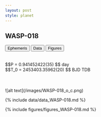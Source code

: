 ```yaml
---
layout: post
style: planet
---
```

<script src="../js/planets.js"></script>

## WASP-018

<!-- Tab links -->
<div class="tab">
<button class="tablinks" onclick="openCity(event, 'Ephemeris')">Ephemeris</button>
<button class="tablinks" onclick="openCity(event, 'Data')">Data</button>
<button class="tablinks" onclick="openCity(event, 'Figures')">Figures</button>
</div>

<!-- Tab content -->
<div id="Ephemeris" class="tabcontent" markdown="1">
<br/><br/>
$$P = 0.941452422(35) $$ day <br/>
$$T_0 = 2453403.35962(20) $$ BJD TDB
<br/><br/>
<br/><br/>
![alt text](/images/WASP-018_o_c.png)
</div>


<div id="Data" class="tabcontent" markdown="1">

{% include data/data_WASP-018.md %}

</div>

<div id="Figures" class="tabcontent" markdown="1">
{% include figures/figures_WASP-018.md %}
</div>


<script src="../js/tabs.js"></script>


